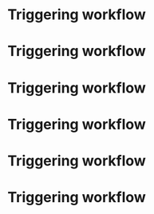 # Triggering workflow
# Triggering workflow
# Triggering workflow
# Triggering workflow
# Triggering workflow
# Triggering workflow
